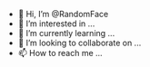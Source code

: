 - 👋 Hi, I’m @RandomFace
- 👀 I’m interested in ...
- 🌱 I’m currently learning ...
- 💞️ I’m looking to collaborate on ...
- 📫 How to reach me ...

<!---
RandomFace/RandomFace is a ✨ special ✨ repository because its `README.md` (this file) appears on your GitHub profile.
You can click the Preview link to take a look at your changes.
--->
